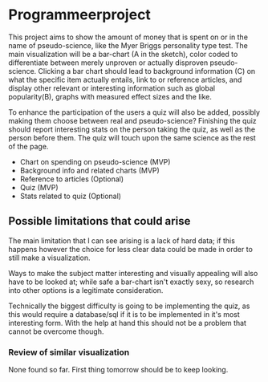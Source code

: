 # Programmeerproject

This project aims to show the amount of money that is spent on or in the name of pseudo-science, like the Myer Briggs personality type test. The main visualization will be a bar-chart (A in the sketch), color coded to differentiate between merely unproven or actually disproven pseudo-science. Clicking a bar chart should lead to background information (C) on what the specific item actually entails, link to or reference articles, and display other relevant or interesting information such as global popularity(B), graphs with measured effect sizes and the like.

To enhance the participation of the users a quiz will also be added, possibly making them choose between real and pseudo-science? Finishing the quiz should report interesting stats on the person taking the quiz, as well as the person before them. The quiz will touch upon the same science as the rest of the page.

* Chart on spending on pseudo-science (MVP)
* Background info and related charts (MVP)
* Reference to articles (Optional)
* Quiz (MVP)
* Stats related to quiz (Optional)


## Possible limitations that could arise

The main limitation that I can see arising is a lack of hard data; if this happens however the choice for less clear data could be made in order to still make a visualization.

Ways to make the subject matter interesting and visually appealing will also have to be looked at; while safe a bar-chart isn't exactly sexy, so research into other options is a legitimate consideration.

Technically the biggest difficulty is going to be implementing the quiz, as this would require a database/sql if it is to be implemented in it's most interesting form. With the help at hand this should not be a problem that cannot be overcome though.


### Review of similar visualization
None found so far. First thing tomorrow should be to keep looking.
